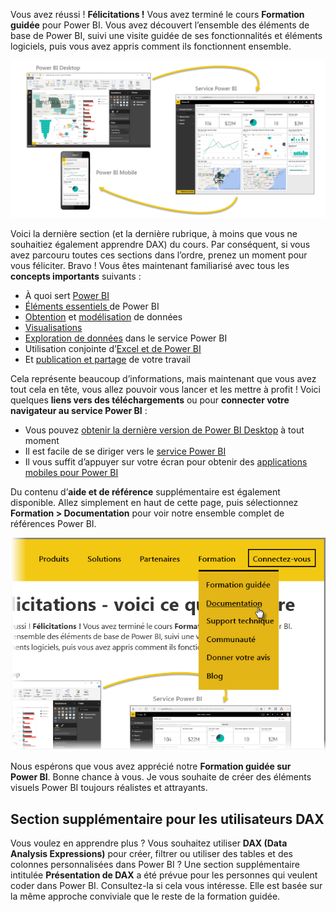Vous avez réussi ! **Félicitations !** Vous avez terminé le cours **Formation guidée** pour Power BI. Vous avez découvert l’ensemble des éléments de base de Power BI, suivi une visite guidée de ses fonctionnalités et éléments logiciels, puis vous avez appris comment ils fonctionnent ensemble.

![](media/6-5-guided-learning-completion/c0a0_2.png)

Voici la dernière section (et la dernière rubrique, à moins que vous ne souhaitiez également apprendre DAX) du cours. Par conséquent, si vous avez parcouru toutes ces sections dans l’ordre, prenez un moment pour vous féliciter. Bravo ! Vous êtes maintenant familiarisé avec tous les **concepts importants** suivants :

* À quoi sert [Power BI](../gettingstarted.yml?tutorial-step=1)
* [Éléments essentiels ](../gettingstarted.yml?tutorial-step=3) de Power BI
* [Obtention](../gettingdata.yml?tutorial-step=3) et [modélisation](../modeling.yml?tutorial-step=1) de données
* [Visualisations](../visualizations.yml?tutorial-step=1)
* [Exploration de données](../exploringdata.yml?tutorial-step=1) dans le service Power BI
* Utilisation conjointe d’[Excel et de Power BI](../powerbiandexcel.yml?tutorial-step=1)
* Et [publication et partage](../publishingandsharing.yml?tutorial-step=1) de votre travail

Cela représente beaucoup d’informations, mais maintenant que vous avez tout cela en tête, vous allez pouvoir vous lancer et les mettre à profit ! Voici quelques **liens vers des téléchargements** ou pour **connecter votre navigateur au service Power BI** :

* Vous pouvez [obtenir la dernière version de Power BI Desktop](https://powerbi.microsoft.com/desktop) à tout moment
* Il est facile de se diriger vers le [service Power BI](https://powerbi.microsoft.com/)
* Il vous suffit d’appuyer sur votre écran pour obtenir des [applications mobiles pour Power BI](https://powerbi.microsoft.com/mobile/)

Du contenu d’**aide et de référence** supplémentaire est également disponible. Allez simplement en haut de cette page, puis sélectionnez **Formation > Documentation** pour voir notre ensemble complet de références Power BI.

![](media/6-5-guided-learning-completion/6-5_1.png)

Nous espérons que vous avez apprécié notre **Formation guidée sur Power BI**. Bonne chance à vous. Je vous souhaite de créer des éléments visuels Power BI toujours réalistes et attrayants.

## <a name="one-more-section-for-dax-users"></a>Section supplémentaire pour les utilisateurs DAX
Vous voulez en apprendre plus ? Vous souhaitez utiliser **DAX (Data Analysis Expressions)** pour créer, filtrer ou utiliser des tables et des colonnes personnalisées dans Power BI ? Une section supplémentaire intitulée **Présentation de DAX** a été prévue pour les personnes qui veulent coder dans Power BI. Consultez-la si cela vous intéresse. Elle est basée sur la même approche conviviale que le reste de la formation guidée.

